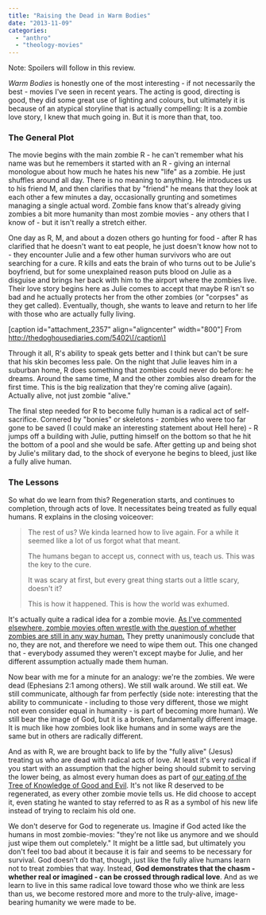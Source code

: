 ```yaml
---
title: "Raising the Dead in Warm Bodies"
date: "2013-11-09"
categories: 
  - "anthro"
  - "theology-movies"
---
```


Note: Spoilers will follow in this review.

_[](http://www.anabaptistredux.com/wp-content/uploads/2013/10/Warm-Bodies-Theatrical-Poster.jpg)Warm Bodies_ is honestly one of the most interesting - if not necessarily the best - movies I've seen in recent years. The acting is good, directing is good, they did some great use of lighting and colours, but ultimately it is because of an atypical storyline that is actually compelling: It is a zombie love story, I knew that much going in. But it is more than that, too.

### The General Plot

The movie begins with the main zombie R - he can't remember what his name was but he remembers it started with an R - giving an internal monologue about how much he hates his new "life" as a zombie. He just shuffles around all day. There is no meaning to anything. He introduces us to his friend M, and then clarifies that by "friend" he means that they look at each other a few minutes a day, occasionally grunting and sometimes managing a single actual word. Zombie fans know that's already giving zombies a bit more humanity than most zombie movies - any others that I know of - but it isn't really a stretch either.

<!--more-->One day as R, M, and about a dozen others go hunting for food - after R has clarified that he doesn't want to eat people, he just doesn't know how not to - they encounter Julie and a few other human survivors who are out searching for a cure. R kills and eats the brain of who turns out to be Julie's boyfriend, but for some unexplained reason puts blood on Julie as a disguise and brings her back with him to the airport where the zombies live. Their love story begins here as Julie comes to accept that maybe R isn't so bad and he actually protects her from the other zombies (or "corpses" as they get called). Eventually, though, she wants to leave and return to her life with those who are actually fully living.

\[caption id="attachment\_2357" align="aligncenter" width="800"\][](http://thedoghousediaries.com/5402) From http://thedoghousediaries.com/5402\[/caption\]

Through it all, R's ability to speak gets better and I think but can't be sure that his skin becomes less pale. On the night that Julie leaves him in a suburban home, R does something that zombies could never do before: he dreams. Around the same time, M and the other zombies also dream for the first time. This is the big realization that they're coming alive (again). Actually alive, not just zombie "alive."

The final step needed for R to become fully human is a radical act of self-sacrifice. Cornered by "bonies" or skeletons - zombies who were too far gone to be saved (I could make an interesting statement about Hell here) - R jumps off a building with Julie, putting himself on the bottom so that he hit the bottom of a pool and she would be safe. After getting up and being shot by Julie's military dad, to the shock of everyone he begins to bleed, just like a fully alive human.

### The Lessons

So what do we learn from this? Regeneration starts, and continues to completion, through acts of love. It necessitates being treated as fully equal humans. R explains in the closing voiceover:

> The rest of us? We kinda learned how to live again. For a while it seemed like a lot of us forgot what that meant.
> 
> The humans began to accept us, connect with us, teach us. This was the key to the cure.
> 
> It was scary at first, but every great thing starts out a little scary, doesn't it?
> 
> This is how it happened. This is how the world was exhumed.

It's actually quite a radical idea for a zombie movie. [As I've commented elsewhere, zombie movies often wrestle with the question of whether zombies are still in any way human.](http://anabaptistredux.com/our-love-of-zombies/ "Our Love of Zombies") They pretty unanimously conclude that no, they are not, and therefore we need to wipe them out. This one changed that - everybody assumed they weren't except maybe for Julie, and her different assumption actually made them human.

Now bear with me for a minute for an analogy: we're the zombies. We were dead (Ephesians 2:1 among others). We still walk around. We still eat. We still communicate, although far from perfectly (side note: interesting that the ability to communicate - including to those very different, those we might not even consider equal in humanity - is part of becoming more human). We still bear the image of God, but it is a broken, fundamentally different image. It is much like how zombies look like humans and in some ways are the same but in others are radically different.

And as with R, we are brought back to life by the "fully alive" (Jesus) treating us who are dead with radical acts of love. At least it's very radical if you start with an assumption that the higher being should submit to serving the lower being, as almost every human does as part of [our eating of the Tree of Knowledge of Good and Evil](http://anabaptistredux.com/the-original-sin-knowledge-of-good-and-evil/ "The Original Sin: Knowledge of Good and Evil"). It's not like R deserved to be regenerated, as every other zombie movie tells us. He did choose to accept it, even stating he wanted to stay referred to as R as a symbol of his new life instead of trying to reclaim his old one.

We don't deserve for God to regenerate us. Imagine if God acted like the humans in most zombie-movies: "they're not like us anymore and we should just wipe them out completely." It might be a little sad, but ultimately you don't feel too bad about it because it is fair and seems to be necessary for survival. God doesn't do that, though, just like the fully alive humans learn not to treat zombies that way. Instead, **God demonstrates that the chasm - whether real or imagined - can be crossed through radical love**. And as we learn to live in this same radical love toward those who we think are less than us, we become restored more and more to the truly-alive, image-bearing humanity we were made to be.
